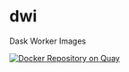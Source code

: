 # dwi
Dask Worker Images

[![Docker Repository on Quay](https://quay.io/repository/grigsbye/torchworker/status "Docker Repository on Quay")](https://quay.io/repository/grigsbye/torchworker)
